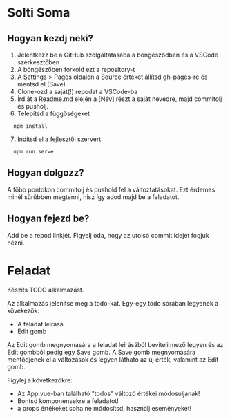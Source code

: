 # Solti Soma

## Hogyan kezdj neki?

1. Jelentkezz be a GitHub szolgáltatásába a böngésződben és a VSCode szerkesztőben
2. A böngészőben forkold ezt a repository-t
3. A Settings > Pages oldalon a Source értékét állítsd gh-pages-re és mentsd el (Save)
4. Clone-ozd a saját(!) repodat a VSCode-ba
5. Írd át a Readme.md elején a [Név] részt a saját nevedre, majd commitolj és pusholj.
6. Telepítsd a függőségeket
```
  npm install
```
7. Indítsd el a fejlesztői szervert
```
  npm run serve
```

## Hogyan dolgozz?

A főbb pontokon commitolj és pushold fel a változtatásokat. Ezt érdemes minél sűrűbben megtenni, hisz így adod majd be a feladatot.

## Hogyan fejezd be?

Add be a repod linkjét. Figyelj oda, hogy az utolsó commit idejét fogjuk nézni.

# Feladat

Készíts TODO alkalmazást.

Az alkalmazás jelenítse meg a todo-kat. Egy-egy todo sorában legyenek a kövekezők:

* A feladat leírása
* Edit gomb

Az Edit gomb megnyomására a feladat leírásából beviteli mező legyen és az Edit gombból pedig egy Save gomb. A Save gomb megnyomására mentődjenek el a változások és legyen látható az új érték, valamint az Edit gomb.

Figylej a következőkre:

* Az App.vue-ban található "todos" változó értékei módosuljanak!
* Bontsd komponensekre a feladatot!
* a props értékeket soha ne módosítsd, használj eseményeket!